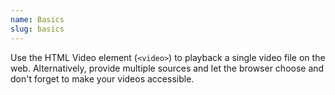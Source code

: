 ```yaml
---
name: Basics
slug: basics
---
```


Use the HTML Video element (`<video>`) to playback a single video file on the web. Alternatively, provide multiple sources and let the browser choose and don't forget to make your videos accessible.
